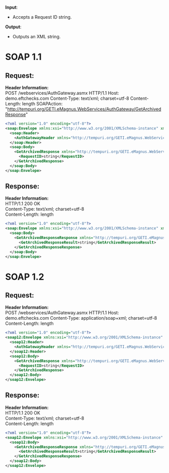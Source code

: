 **Input**:  
- Accepts a Request ID string.
  
**Output**:  
- Outputs an XML string.

# SOAP 1.1
## Request:
**Header Information:**  
POST /webservices/AuthGateway.asmx HTTP/1.1
Host: demo.eftchecks.com
Content-Type: text/xml; charset=utf-8
Content-Length: length
SOAPAction: "http://tempuri.org/GETI.eMagnus.WebServices/AuthGateway/GetArchivedResponse"


```XML
<?xml version="1.0" encoding="utf-8"?>
<soap:Envelope xmlns:xsi="http://www.w3.org/2001/XMLSchema-instance" xmlns:xsd="http://www.w3.org/2001/XMLSchema" xmlns:soap="http://schemas.xmlsoap.org/soap/envelope/">
  <soap:Header>
    <AuthGatewayHeader xmlns="http://tempuri.org/GETI.eMagnus.WebServices/AuthGateway" />
  </soap:Header>
  <soap:Body>
    <GetArchivedResponse xmlns="http://tempuri.org/GETI.eMagnus.WebServices/AuthGateway">
      <RequestID>string</RequestID>
    </GetArchivedResponse>
  </soap:Body>
</soap:Envelope>
```


## Response:
**Header Information:**  
HTTP/1.1 200 OK  
Content-Type: text/xml; charset=utf-8  
Content-Length: length  

```XML
<?xml version="1.0" encoding="utf-8"?>
<soap:Envelope xmlns:xsi="http://www.w3.org/2001/XMLSchema-instance" xmlns:xsd="http://www.w3.org/2001/XMLSchema" xmlns:soap="http://schemas.xmlsoap.org/soap/envelope/">
  <soap:Body>
    <GetArchivedResponseResponse xmlns="http://tempuri.org/GETI.eMagnus.WebServices/AuthGateway">
      <GetArchivedResponseResult>string</GetArchivedResponseResult>
    </GetArchivedResponseResponse>
  </soap:Body>
</soap:Envelope>
```

# SOAP 1.2

## Request:
**Header Information:**  
POST /webservices/AuthGateway.asmx HTTP/1.1
Host: demo.eftchecks.com
Content-Type: application/soap+xml; charset=utf-8
Content-Length: length
 
```XML
<?xml version="1.0" encoding="utf-8"?>
<soap12:Envelope xmlns:xsi="http://www.w3.org/2001/XMLSchema-instance" xmlns:xsd="http://www.w3.org/2001/XMLSchema" xmlns:soap12="http://www.w3.org/2003/05/soap-envelope">
  <soap12:Header>
    <AuthGatewayHeader xmlns="http://tempuri.org/GETI.eMagnus.WebServices/AuthGateway" />
  </soap12:Header>
  <soap12:Body>
    <GetArchivedResponse xmlns="http://tempuri.org/GETI.eMagnus.WebServices/AuthGateway">
      <RequestID>string</RequestID>
    </GetArchivedResponse>
  </soap12:Body>
</soap12:Envelope>
```

## Response:
**Header Information:**  
HTTP/1.1 200 OK  
Content-Type: text/xml; charset=utf-8  
Content-Length: length  

```XML
<?xml version="1.0" encoding="utf-8"?>
<soap12:Envelope xmlns:xsi="http://www.w3.org/2001/XMLSchema-instance" xmlns:xsd="http://www.w3.org/2001/XMLSchema" xmlns:soap12="http://www.w3.org/2003/05/soap-envelope">
  <soap12:Body>
    <GetArchivedResponseResponse xmlns="http://tempuri.org/GETI.eMagnus.WebServices/AuthGateway">
      <GetArchivedResponseResult>string</GetArchivedResponseResult>
    </GetArchivedResponseResponse>
  </soap12:Body>
</soap12:Envelope>
```
